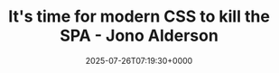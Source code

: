 ---
title: It's time for modern CSS to kill the SPA - Jono Alderson
slug: 20250726T071930
date: 2025-07-26T07:19:30+0000
params:
  url: https://www.jonoalderson.com/conjecture/its-time-for-modern-css-to-kill-the-spa/
tags:
- css
- to-read
---